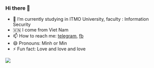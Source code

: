 ### Hi there 👋

<!--
- 🔭 I’m currently working on ...
- 🌱 I’m currently learning ...
- 👯 I’m looking to collaborate on ...
- 🤔 I’m looking for help with ...
- 💬 Ask me about ...
-->

- 🔭 I’m currently studying in ITMO University, faculty : Information Security
- 🇻🇳 I come from Viet Nam
- 📫 How to reach me: [telegram], [fb]
- 😄 Pronouns: Minh or Min
- ⚡ Fun fact: Love and love and love

<a href="https://github.com/antonkomarev/github-profile-views-counter">
    <img src="https://komarev.com/ghpvc/?username=toniminh161200">
</a>

[telegram]: https://t.me/toniminh1612
[fb]: https://www.facebook.com/toniminhh1612/
